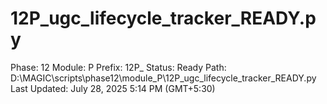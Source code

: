 # 12P_ugc_lifecycle_tracker_READY.py

Phase: 12
Module: P
Prefix: 12P_
Status: Ready
Path: D:\MAGIC\scripts\phase12\module_P\12P_ugc_lifecycle_tracker_READY.py
Last Updated: July 28, 2025 5:14 PM (GMT+5:30)
